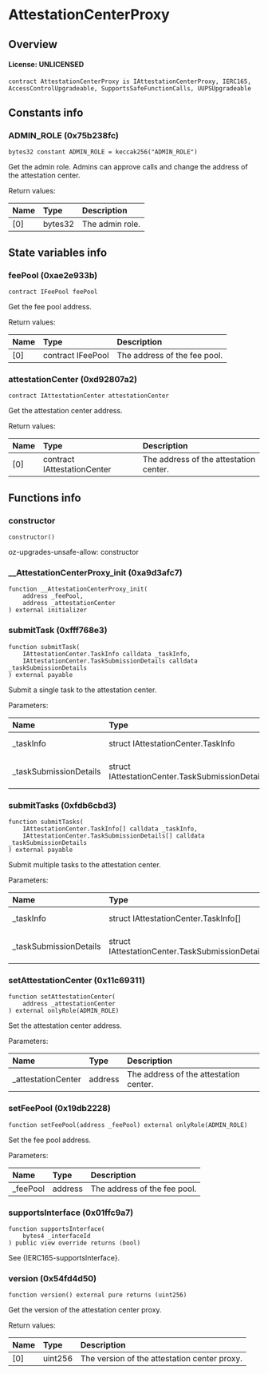 # AttestationCenterProxy

## Overview

#### License: UNLICENSED

```solidity
contract AttestationCenterProxy is IAttestationCenterProxy, IERC165, AccessControlUpgradeable, SupportsSafeFunctionCalls, UUPSUpgradeable
```


## Constants info

### ADMIN_ROLE (0x75b238fc)

```solidity
bytes32 constant ADMIN_ROLE = keccak256("ADMIN_ROLE")
```

Get the admin role.
Admins can approve calls and change the address of the attestation center.


Return values:

| Name | Type    | Description     |
| :--- | :------ | :-------------- |
| [0]  | bytes32 | The admin role. |

## State variables info

### feePool (0xae2e933b)

```solidity
contract IFeePool feePool
```

Get the fee pool address.


Return values:

| Name | Type              | Description                  |
| :--- | :---------------- | :--------------------------- |
| [0]  | contract IFeePool | The address of the fee pool. |

### attestationCenter (0xd92807a2)

```solidity
contract IAttestationCenter attestationCenter
```

Get the attestation center address.


Return values:

| Name | Type                        | Description                            |
| :--- | :-------------------------- | :------------------------------------- |
| [0]  | contract IAttestationCenter | The address of the attestation center. |

## Functions info

### constructor

```solidity
constructor()
```

oz-upgrades-unsafe-allow: constructor
### __AttestationCenterProxy_init (0xa9d3afc7)

```solidity
function __AttestationCenterProxy_init(
    address _feePool,
    address _attestationCenter
) external initializer
```


### submitTask (0xfff768e3)

```solidity
function submitTask(
    IAttestationCenter.TaskInfo calldata _taskInfo,
    IAttestationCenter.TaskSubmissionDetails calldata _taskSubmissionDetails
) external payable
```

Submit a single task to the attestation center.


Parameters:

| Name                   | Type                                            | Description                  |
| :--------------------- | :---------------------------------------------- | :--------------------------- |
| _taskInfo              | struct IAttestationCenter.TaskInfo              | The task information.        |
| _taskSubmissionDetails | struct IAttestationCenter.TaskSubmissionDetails | The task submission details. |

### submitTasks (0xfdb6cbd3)

```solidity
function submitTasks(
    IAttestationCenter.TaskInfo[] calldata _taskInfo,
    IAttestationCenter.TaskSubmissionDetails[] calldata _taskSubmissionDetails
) external payable
```

Submit multiple tasks to the attestation center.


Parameters:

| Name                   | Type                                              | Description                  |
| :--------------------- | :------------------------------------------------ | :--------------------------- |
| _taskInfo              | struct IAttestationCenter.TaskInfo[]              | The task information.        |
| _taskSubmissionDetails | struct IAttestationCenter.TaskSubmissionDetails[] | The task submission details. |

### setAttestationCenter (0x11c69311)

```solidity
function setAttestationCenter(
    address _attestationCenter
) external onlyRole(ADMIN_ROLE)
```

Set the attestation center address.


Parameters:

| Name               | Type    | Description                            |
| :----------------- | :------ | :------------------------------------- |
| _attestationCenter | address | The address of the attestation center. |

### setFeePool (0x19db2228)

```solidity
function setFeePool(address _feePool) external onlyRole(ADMIN_ROLE)
```

Set the fee pool address.


Parameters:

| Name     | Type    | Description                  |
| :------- | :------ | :--------------------------- |
| _feePool | address | The address of the fee pool. |

### supportsInterface (0x01ffc9a7)

```solidity
function supportsInterface(
    bytes4 _interfaceId
) public view override returns (bool)
```

See {IERC165-supportsInterface}.
### version (0x54fd4d50)

```solidity
function version() external pure returns (uint256)
```

Get the version of the attestation center proxy.


Return values:

| Name | Type    | Description                                  |
| :--- | :------ | :------------------------------------------- |
| [0]  | uint256 | The version of the attestation center proxy. |
